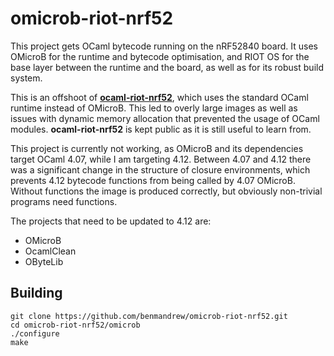 # omicrob-riot-nrf52

This project gets OCaml bytecode running on the nRF52840 board. It uses OMicroB for the runtime and bytecode optimisation, and RIOT OS for the base layer between the runtime and the board, as well as for its robust build system.

This is an offshoot of [**ocaml-riot-nrf52**](https://github.com/benmandrew/ocaml-riot-nrf52 "ocaml-riot-nrf52"), which uses the standard OCaml runtime instead of OMicroB. This led to overly large images as well as issues with dynamic memory allocation that prevented the usage of OCaml modules. **ocaml-riot-nrf52** is kept public as it is still useful to learn from.

This project is currently not working, as OMicroB and its dependencies target OCaml 4.07, while I am targeting 4.12. Between 4.07 and 4.12 there was a significant change in the structure of closure environments, which prevents 4.12 bytecode functions from being called by 4.07 OMicroB. Without functions the image is produced correctly, but obviously non-trivial programs need functions.

The projects that need to be updated to 4.12 are:
- OMicroB
- OcamlClean
- OByteLib

## Building

```
git clone https://github.com/benmandrew/omicrob-riot-nrf52.git
cd omicrob-riot-nrf52/omicrob
./configure
make
```
